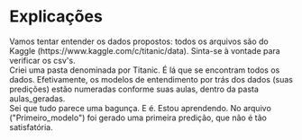 <h1>Explicações</h1>

<p>Vamos tentar entender os dados propostos: todos os arquivos são do Kaggle (https://www.kaggle.com/c/titanic/data). Sinta-se à vontade para verificar os csv's.<br>
Criei uma pasta denominada por Titanic. É lá que se encontram todos os dados. Efetivamente, os modelos de entendimento por trás dos dados (suas predições) estão numeradas conforme suas aulas, dentro da pasta aulas_geradas.<br>
Sei que tudo parece uma bagunça. E é. Estou aprendendo. No arquivo ("Primeiro_modelo") foi gerado uma primeira predição, que não é tão satisfatória. </p>
